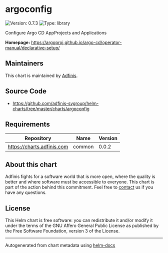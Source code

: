 # argoconfig

![Version: 0.7.3](https://img.shields.io/badge/Version-0.7.3-informational?style=flat-square) ![Type: library](https://img.shields.io/badge/Type-library-informational?style=flat-square)

Configure Argo CD AppProjects and Applications

**Homepage:** <https://argoproj.github.io/argo-cd/operator-manual/declarative-setup/>

## Maintainers
This chart is maintained by [Adfinis](https://adfinis.com/?pk_campaign=github&pk_kwd=helm-charts).

## Source Code

* <https://github.com/adfinis-sygroup/helm-charts/tree/master/charts/argoconfig>

## Requirements

| Repository | Name | Version |
|------------|------|---------|
| https://charts.adfinis.com | common | 0.0.2 |

## About this chart

Adfinis fights for a software world that is more open, where the quality is
better and where software must be accessible to everyone. This chart
is part of the action behind this commitment. Feel free to
[contact](https://adfinis.com/kontakt/?pk_campaign=github&pk_kwd=helm-charts)
us if you have any questions.

## License

This Helm chart is free software: you can redistribute it and/or modify it under the terms
of the GNU Affero General Public License as published by the Free Software Foundation,
version 3 of the License.

----------------------------------------------
Autogenerated from chart metadata using [helm-docs](https://github.com/norwoodj/helm-docs/)
